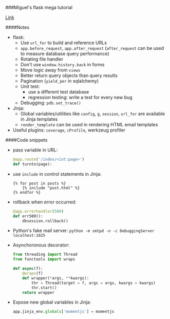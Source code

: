 <!-- 
.. link: 
.. description: 
.. tags: 
.. date: 2014/02/23 17:01:52
.. title: Miguel's flask mega tutorial
.. slug: miguels-flask-mega-tutorial
-->

###Miguel's flask mega tutorial

[Link](http://blog.miguelgrinberg.com/post/the-flask-mega-tutorial-part-i-hello-world)


####Notes

* flask:
	* Use `url_for` to build and reference URLs
	* `app.before_request`, `app.after_request` (`after_request` can be used to measure database query performance)
	* Rotating file handler
	* Don't use `window.history.back` in forms
	* Move logic away from `views`
	* Better return query objects than query results
	* Pagination (`yield_per` in sqlalchemy)
	* Unit test: 
		* use a different test database
		* regression testing: write a test for every new bug
	* Debugging: `pdb.set_trace()`
* Jinja:
	* Global variables/utilities like `config`, `g`, `session`, `url_for` are available in Jinja templates
	* `render_template` can be used in rendering HTML email templates
* Useful plugins: `coverage`, `cProfile`, werkzeug profiler


####Code snippets

* pass variable in URL:
	
	```python
	@app.route('/index/<int:page>')
	def turnto(page):
	```

* use `include` in control statements in Jinja:

	```
	{% for post in posts %}
	    {% include "post.html" %}
	{% endfor %}
	```

* rollback when error occurred:

	```python
	@app.errorhandler(500)
	def err500():
		dbsession.rollback()
	```

* Python's fake mail server: `python -m smtpd -n -c DebuggingServer localhost:1025`
* Asynchoronous decorator:

	```python
	from threading import Thread
	from functools import wraps
	
	def async(f):
		@wraps(f)
		def wrapper(*args, **kwargs):
			thr = Thread(target = f, args = args, kwargs = kwargs)
			thr.start()
		return wrapper
	```

* Expose new global variables in Jinja:

	```python
	app.jinja_env.globals['momentjs'] = momentjs
	```
